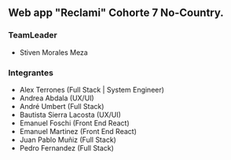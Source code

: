 ## Web app "Reclami" Cohorte 7 No-Country.

### TeamLeader

- Stiven Morales Meza

### Integrantes
- Alex Terrones (Full Stack | System Engineer)
- Andrea Abdala (UX/UI)
- André Umbert (Full Stack)
- Bautista Sierra Lacosta (UX/UI)
- Emanuel Foschi (Front End React)
- Emanuel Martinez (Front End React)
- Juan Pablo Muñiz (Full Stack)
- Pedro Fernandez (Full Stack)
